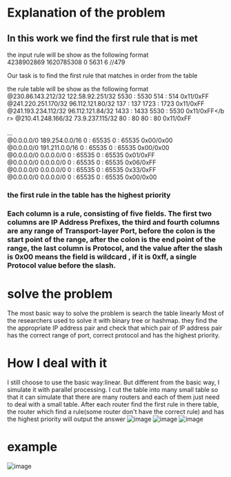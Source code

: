 # Explanation of the problem

## In this work we find the first rule that is met

the input rule will be show as the following format</br>
4238902869 1620785308 0 5631 6 //479</br>

Our task is to find the first rule that matches in order from the table</br>

the rule table will be show as the following format</br>
@230.86.143.212/32 122.58.92.251/32 5530 : 5530 514 : 514 0x11/0xFF</br>
@241.220.251.170/32 96.112.121.80/32 137 : 137 1723 : 1723 0x11/0xFF</br>
@241.193.234.112/32 96.112.121.84/32 1433 : 1433 5530 : 5530 0x11/0xFF</b</br>r>
@210.41.248.166/32 73.9.237.115/32 80 : 80 80 : 80 0x11/0xFF</br></br>
...</br>
@0.0.0.0/0 189.254.0.0/16 0 : 65535 0 : 65535 0x00/0x00</br>
@0.0.0.0/0 191.211.0.0/16 0 : 65535 0 : 65535 0x00/0x00</br>
@0.0.0.0/0 0.0.0.0/0 0 : 65535 0 : 65535 0x01/0xFF</br>
@0.0.0.0/0 0.0.0.0/0 0 : 65535 0 : 65535 0x06/0xFF</br>
@0.0.0.0/0 0.0.0.0/0 0 : 65535 0 : 65535 0x33/0xFF</br>
@0.0.0.0/0 0.0.0.0/0 0 : 65535 0 : 65535 0x00/0x00</br>

### the first rule in the table has the highest priority </br>
### Each column is a rule, consisting of five fields. The first two columns are IP Address Prefixes, the third and fourth columns are any range of Transport-layer Port, before the colon is the start point of the range, after the colon is the end point of the range, the last column is Protocol, and the value after the slash is 0x00 means the field is wildcard , if it is 0xff, a single Protocol value before the slash.</br>


# solve the problem

The most basic way to solve the problem is search the table linearly
Most of the researchers used to solve it with binary tree or hashmap. they find the the appropriate IP address pair and check that which pair of IP address pair has the correct range of port, correct protocol and has the highest priority.

# How I deal with it
I still choose to use the basic way:linear. But different from the basic way, I simulate it with parallel processing. I cut the table into many small table so that it can simulate that there are many routers and each of them just need to deal with a small table. After each router find the first rule in there table, the router which find a rule(some router don't have the correct rule) and has the highest priority will output the answer
![image](https://user-images.githubusercontent.com/67550587/216061475-d8bc8c88-e08b-4ccc-8def-b3afea3c740d.png)
![image](https://user-images.githubusercontent.com/67550587/216061524-380cc8de-2e59-406f-8afb-d5e40e73b4d1.png)
![image](https://user-images.githubusercontent.com/67550587/216061563-b1fe1384-1a7e-4c37-b7cd-ad7201327716.png)

# example
![image](https://user-images.githubusercontent.com/67550587/216061833-e100ebb2-4249-457b-8bd0-db30a1acebdc.png)




